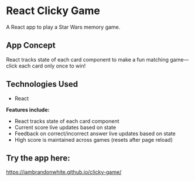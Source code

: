 # React Clicky Game
A React app to play a Star Wars memory game.

## App Concept
React tracks state of each card component to make a fun matching game—click each card only once to win!

## Technologies Used
* React

**Features include:**
* React tracks state of each card component
* Current score live updates based on state
* Feedback on correct/incorrect answer live updates based on state
* High score is maintained across games (resets after page reload)

## Try the app here:

https://iambrandonwhite.github.io/clicky-game/